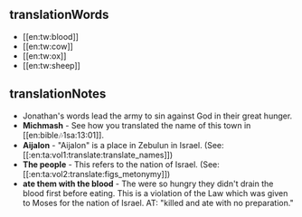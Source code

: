 ## translationWords

* [[en:tw:blood]]
* [[en:tw:cow]]
* [[en:tw:ox]]
* [[en:tw:sheep]]

## translationNotes

* Jonathan's words lead the army to sin against God in their great hunger.
* **Michmash** - See how you translated the name of this town in [[en:bible:notes:1sa:13:01]].
* **Aijalon** - "Aijalon" is a place in Zebulun in Israel. (See: [[:en:ta:vol1:translate:translate_names]])
* **The people** - This refers to the nation of Israel. (See:[[:en:ta:vol2:translate:figs_metonymy]])
* **ate them with the blood** - The were so hungry they didn't drain the blood first before eating. This is a violation of the Law which was given to Moses for the nation of Israel. AT: "killed and ate with no preparation."
